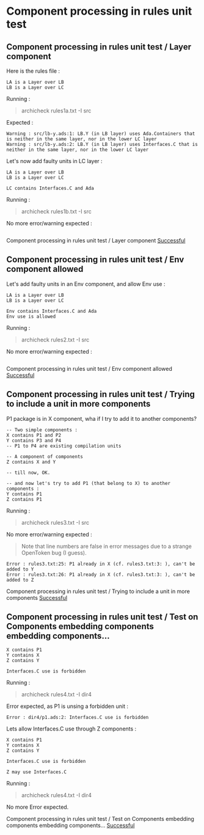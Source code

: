 
# Component processing in rules unit test



##  Component processing in rules unit test / Layer component

  Here is the rules file :

```
LA is a Layer over LB
LB is a Layer over LC
```

  Running :  
  > archicheck rules1a.txt -I src

  Expected :
```
Warning : src/lb-y.ads:1: LB.Y (in LB layer) uses Ada.Containers that is neither in the same layer, nor in the lower LC layer
Warning : src/lb-y.ads:2: LB.Y (in LB layer) uses Interfaces.C that is neither in the same layer, nor in the lower LC layer
```
  Let's now add faulty units in LC layer :

```
LA is a Layer over LB
LB is a Layer over LC

LC contains Interfaces.C and Ada

```

  Running :  
  > archicheck rules1b.txt -I src

  No more error/warning expected :
```
```

 Component processing in rules unit test / Layer component [Successful](tests_status.md#successful)

##  Component processing in rules unit test / Env component allowed

  Let's add faulty units in an Env component, and allow Env use :

```
LA is a Layer over LB
LB is a Layer over LC

Env contains Interfaces.C and Ada
Env use is allowed

```

  Running :  
  > archicheck rules2.txt -I src

  No more error/warning expected :
```
```

 Component processing in rules unit test / Env component allowed [Successful](tests_status.md#successful)

##  Component processing in rules unit test / Trying to include a unit in more components

  P1 package is in X component, wha if I try to add it to another components?

```
-- Two simple components :
X contains P1 and P2
Y contains P3 and P4
-- P1 to P4 are existing compilation units

-- A component of components
Z contains X and Y

-- till now, OK.

-- and now let's try to add P1 (that belong to X) to another components :
Y contains P1
Z contains P1
```

  Running :  
  > archicheck rules3.txt -I src

  No more error/warning expected :

  > Note that line numbers are false in error messages due to
  > a strange OpenToken bug (I guess).

```
Error : rules3.txt:25: P1 already in X (cf. rules3.txt:3: ), can't be added to Y
Error : rules3.txt:26: P1 already in X (cf. rules3.txt:3: ), can't be added to Z
```

 Component processing in rules unit test / Trying to include a unit in more components [Successful](tests_status.md#successful)

##  Component processing in rules unit test / Test on Components embedding components embedding components...


```
X contains P1
Y contains X
Z contains Y

Interfaces.C use is forbidden
```

  Running :  
  > archicheck rules4.txt -I dir4

  Error expected, as P1 is unsing a forbidden unit :
```
Error : dir4/p1.ads:2: Interfaces.C use is forbidden
```
  Lets allow Interfaces.C use through Z components :

```
X contains P1
Y contains X
Z contains Y

Interfaces.C use is forbidden

Z may use Interfaces.C
```

  Running :  
  > archicheck rules4.txt -I dir4

  No more Error expected.

 Component processing in rules unit test / Test on Components embedding components embedding components... [Successful](tests_status.md#successful)
